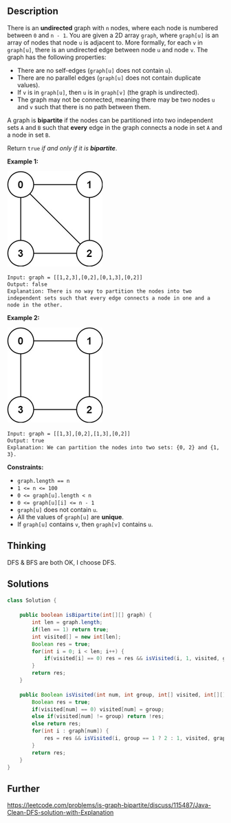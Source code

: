 ## Description

There is an **undirected** graph with `n` nodes, where each node is numbered between `0` and `n - 1`. You are given a 2D array `graph`, where `graph[u]` is an array of nodes that node `u` is adjacent to. More formally, for each `v` in `graph[u]`, there is an undirected edge between node `u` and node `v`. The graph has the following properties:

- There are no self-edges (`graph[u]` does not contain `u`).
- There are no parallel edges (`graph[u]` does not contain duplicate values).
- If `v` is in `graph[u]`, then `u` is in `graph[v]` (the graph is undirected).
- The graph may not be connected, meaning there may be two nodes `u` and `v` such that there is no path between them.

A graph is **bipartite** if the nodes can be partitioned into two independent sets `A` and `B` such that **every** edge in the graph connects a node in set `A` and a node in set `B`.

Return `true` *if and only if it is **bipartite***.

 

**Example 1:**

![img](../Resources/Images/No.785-IsGraphBipartite/bi2.jpg)

```
Input: graph = [[1,2,3],[0,2],[0,1,3],[0,2]]
Output: false
Explanation: There is no way to partition the nodes into two independent sets such that every edge connects a node in one and a node in the other.
```

**Example 2:**

![img](../Resources/Images/No.785-IsGraphBipartite/bi1.jpg)

```
Input: graph = [[1,3],[0,2],[1,3],[0,2]]
Output: true
Explanation: We can partition the nodes into two sets: {0, 2} and {1, 3}.
```

 

**Constraints:**

- `graph.length == n`
- `1 <= n <= 100`
- `0 <= graph[u].length < n`
- `0 <= graph[u][i] <= n - 1`
- `graph[u]` does not contain `u`.
- All the values of `graph[u]` are **unique**.
- If `graph[u]` contains `v`, then `graph[v]` contains `u`.

## Thinking

DFS & BFS are both OK, I choose DFS.

## Solutions

~~~java
class Solution {
    
    public boolean isBipartite(int[][] graph) {
        int len = graph.length;
        if(len == 1) return true;
        int visited[] = new int[len];
        Boolean res = true;
        for(int i = 0; i < len; i++) {
            if(visited[i] == 0) res = res && isVisited(i, 1, visited, graph);
        }
        return res;
    }
    
    public Boolean isVisited(int num, int group, int[] visited, int[][] graph) {
        Boolean res = true;
        if(visited[num] == 0) visited[num] = group;
        else if(visited[num] != group) return !res;
        else return res;
        for(int i : graph[num]) {
            res = res && isVisited(i, group == 1 ? 2 : 1, visited, graph);
        }
        return res;
    }
}
~~~



## Further

https://leetcode.com/problems/is-graph-bipartite/discuss/115487/Java-Clean-DFS-solution-with-Explanation